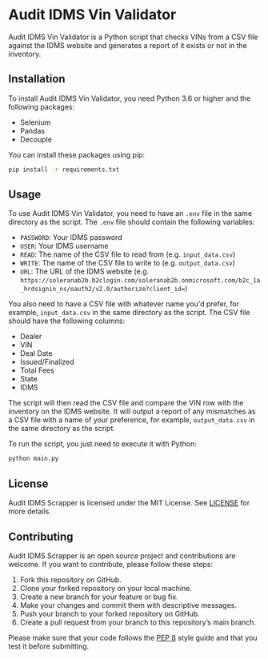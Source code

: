 

# Audit IDMS Vin Validator

Audit IDMS Vin Validator is a Python script that checks VINs from a CSV file against the IDMS website and generates a report of it exists or not in the inventory.

## Installation

To install Audit IDMS Vin Validator, you need Python 3.6 or higher and the following packages:

- Selenium
- Pandas
- Decouple

You can install these packages using pip:

```bash
pip install -r requirements.txt
```

## Usage

To use Audit IDMS Vin Validator, you need to have an `.env` file in the same directory as the script. The `.env` file should contain the following variables:

- `PASSWORD`: Your IDMS password
- `USER`: Your IDMS username
- `READ`: The name of the CSV file to read from (e.g. `input_data.csv`)
- `WRITE`: The name of the CSV file to write to (e.g. `output_data.csv`)
- `URL`: The URL of the IDMS website (e.g. `https://soleranab2b.b2clogin.com/soleranab2b.onmicrosoft.com/b2c_1a_hrdsignin_ns/oauth2/v2.0/authorize?client_id=`)

You also need to have a CSV file with whatever name you'd prefer, for example,  `input_data.csv`  in the same directory as the script. The CSV file should have the following columns:

- Dealer
- VIN
- Deal Date
- Issued/Finalized
- Total Fees
- State
- IDMS

The script will then read the CSV file and compare the VIN row with the inventory on the IDMS website. It will output a report of any mismatches as a CSV file with a name of your preference, for example,  `output_data.csv`  in the same directory as the script.

To run the script, you just need to execute it with Python:

```bash
python main.py
```

## License

Audit IDMS Scrapper is licensed under the MIT License. See  [LICENSE](https://www.bing.com/LICENSE)  for more details.

## Contributing

Audit IDMS Scrapper is an open source project and contributions are welcome. If you want to contribute, please follow these steps:

1.  Fork this repository on GitHub.
2.  Clone your forked repository on your local machine.
3.  Create a new branch for your feature or bug fix.
4.  Make your changes and commit them with descriptive messages.
5.  Push your branch to your forked repository on GitHub.
6.  Create a pull request from your branch to this repository’s main branch.

Please make sure that your code follows the  [PEP 8](https://www.python.org/dev/peps/pep-0008/)  style guide and that you test it before submitting.